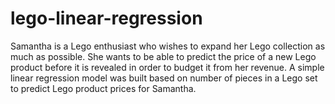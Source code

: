 # lego-linear-regression
Samantha is a Lego enthusiast who wishes to expand her Lego collection as much as possible. She wants to be able to predict the price of a new Lego product before it is revealed in order to budget it from her revenue. A simple linear regression model was built based on number of pieces in a Lego set to predict Lego product prices for Samantha. 
